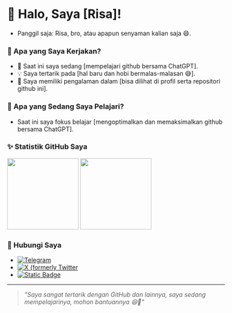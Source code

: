 # 👋 Halo, Saya [Risa]!
- Panggil saja: Risa, bro, atau apapun senyaman kalian saja 😄.

### 🔭 Apa yang Saya Kerjakan?
- 🌟 Saat ini saya sedang [mempelajari github bersama ChatGPT].
- 💡 Saya tertarik pada [hal baru dan hobi bermalas-malasan 😅].
- 🚀 Saya memiliki pengalaman dalam [bisa dilihat di profil serta repositori github ini].

### 🌱 Apa yang Sedang Saya Pelajari?
- Saat ini saya fokus belajar [mengoptimalkan dan memaksimalkan github bersama ChatGPT].

### ✨ Statistik GitHub Saya
<div>
  <img height="165em" src="https://github-readme-stats.vercel.app/api?username=risawitama&show_icons=true&hide_border=true&count_private=true&theme=radical" />
  <img height="165em" src="https://github-readme-stats.vercel.app/api/top-langs/?username=risawitama&layout=compact&theme=radical" />
</div>

### 💼 Hubungi Saya
- [![Telegram](https://img.shields.io/badge/_t.me%2FRisaWitama_-white?style=flat-square&logo=telegram&label=Telegram&labelColor=white&color=%2326A5E4)](https://t.me/RisaWitama)
- [![X (formerly Twitter](https://img.shields.io/badge/_x.com%2Fardiirsw__-grey?style=flat-square&logo=x&logoColor=white&label=X%20or%20Twitter&labelColor=grey&color=white)](https://x.com/ardiirsw_)
- [![Static Badge](https://img.shields.io/badge/_instagram.com%2Fardiirsw__-white?style=flat-square&logo=instagram&logoColor=%23FF0069&label=Instagram&labelColor=white&color=%23FF0069)](https://instagram.com/ardiirsw_)

---

> *"Saya sangat tertarik dengan GitHub dan lainnya,
      saya sedang mempelajarinya, mohon bantuannya 😄🙏"*
